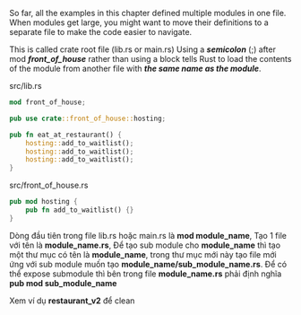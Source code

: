 So far, all the examples in this chapter defined multiple modules in one file.
When modules get large, you might want to move their definitions to a separate
 file to make the code easier to navigate.

This is called crate root file (lib.rs or main.rs)
Using a _**semicolon**_ (;) after mod _**front_of_house**_ rather than using a block tells 
Rust to load the contents of the module from another file with _**the same name as the module**_. 

src/lib.rs
```rust
mod front_of_house;

pub use crate::front_of_house::hosting;

pub fn eat_at_restaurant() {
    hosting::add_to_waitlist();
    hosting::add_to_waitlist();
    hosting::add_to_waitlist();
}
```

src/front_of_house.rs
```rust
pub mod hosting {
    pub fn add_to_waitlist() {}
}
```

Dòng đầu tiên trong file lib.rs hoặc main.rs là **mod module_name**,
Tạo 1 file với tên là **module_name.rs**, Để tạo sub module cho **module_name**
thì tạo một thư mục có tên là **module_name**, trong thư mục mới này tạo 
file mới ứng với sub module muốn tạo **module_name/sub_module_name.rs**.
Để có thể expose submodule thì bên trong file **module_name.rs** phải định nghĩa
**pub mod sub_module_name**

Xem ví dụ **restaurant_v2** để clean 
